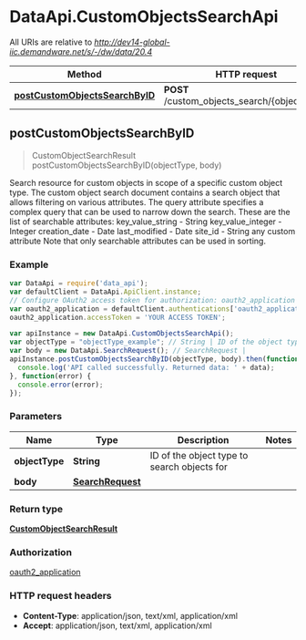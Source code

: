 # DataApi.CustomObjectsSearchApi

All URIs are relative to *http://dev14-global-iic.demandware.net/s/-/dw/data/20.4*

Method | HTTP request | Description
------------- | ------------- | -------------
[**postCustomObjectsSearchByID**](CustomObjectsSearchApi.md#postCustomObjectsSearchByID) | **POST** /custom_objects_search/{object_type} | 



## postCustomObjectsSearchByID

> CustomObjectSearchResult postCustomObjectsSearchByID(objectType, body)



Search resource for custom objects in scope of a specific custom object type.    The custom object search document contains a search object that allows filtering on various attributes.      The query attribute specifies a complex query that can be used to narrow down the search. These are the list  of searchable attributes:    key_value_string - String  key_value_integer - Integer  creation_date - Date  last_modified - Date  site_id - String  any custom attribute      Note that only searchable attributes can be used in sorting.

### Example

```javascript
var DataApi = require('data_api');
var defaultClient = DataApi.ApiClient.instance;
// Configure OAuth2 access token for authorization: oauth2_application
var oauth2_application = defaultClient.authentications['oauth2_application'];
oauth2_application.accessToken = 'YOUR ACCESS TOKEN';

var apiInstance = new DataApi.CustomObjectsSearchApi();
var objectType = "objectType_example"; // String | ID of the object type to search objects for
var body = new DataApi.SearchRequest(); // SearchRequest | 
apiInstance.postCustomObjectsSearchByID(objectType, body).then(function(data) {
  console.log('API called successfully. Returned data: ' + data);
}, function(error) {
  console.error(error);
});

```

### Parameters



Name | Type | Description  | Notes
------------- | ------------- | ------------- | -------------
 **objectType** | **String**| ID of the object type to search objects for | 
 **body** | [**SearchRequest**](SearchRequest.md)|  | 

### Return type

[**CustomObjectSearchResult**](CustomObjectSearchResult.md)

### Authorization

[oauth2_application](../README.md#oauth2_application)

### HTTP request headers

- **Content-Type**: application/json, text/xml, application/xml
- **Accept**: application/json, text/xml, application/xml


